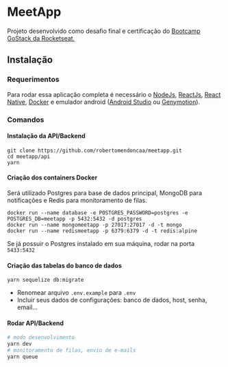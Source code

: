 # MeetApp
Projeto desenvolvido como desafio final e certificação do [Bootcamp GoStack da Rocketseat.](https://rocketseat.com.br/bootcamp)

## Instalação
### Requerimentos
Para rodar essa aplicação completa é necessário o [NodeJs](https://nodejs.org/en/), [ReactJs](https://reactjs.org), [React Native](https://facebook.github.io/react-native/), [Docker](https://www.docker.com) e emulador android ([Android Studio](https://developer.android.com/studio) ou [Genymotion](https://www.genymotion.com)).

### Comandos
#### Instalação da API/Backend
```
git clone https://github.com/robertomendoncaa/meetapp.git
cd meetapp/api
yarn
```
#### Criação dos containers Docker
Será utilizado Postgres para base de dados principal, MongoDB para notificações e Redis para monitoramento de filas.
```
docker run --name database -e POSTGRES_PASSWORD=postgres -e POSTGRES_DB=meetapp -p 5432:5432 -d postgres
docker run --name mongomeetapp -p 27017:27017 -d -t mongo
docker run --name redismeetapp -p 6379:6379 -d -t redis:alpine
```
Se já possuir o Postgres instalado em sua máquina, rodar na porta ```5433:5432```
#### Criação das tabelas do banco de dados
```yarn sequelize db:migrate```

- Renomear arquivo ```.env.example``` para ```.env```
- Incluir seus dados de configurações: banco de dados, host, senha, email...

#### Rodar API/Backend
```sh
# modo desenvolvimento
yarn dev
# monitoramento de filas, envio de e-mails
yarn queue
```